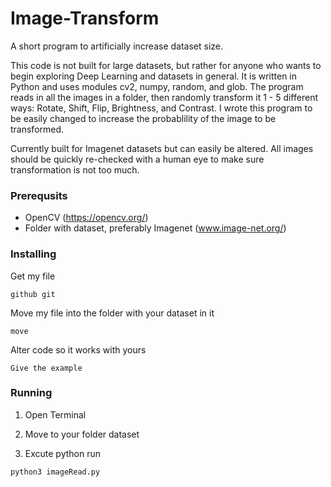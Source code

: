 # Image-Transform
A short program to artificially increase dataset size. 

This code is not built for large datasets, but rather for anyone who wants to begin exploring Deep Learning and datasets in general. It is written in Python and uses modules cv2, numpy, random, and glob. The program reads in all the images in a folder, then randomly transform it 1 - 5 different ways: Rotate, Shift, Flip, Brightness, and Contrast. I wrote this program to be easily changed to increase the probablility of the image to be transformed. 

Currently built for Imagenet datasets but can easily be altered. All images should be quickly re-checked with a human eye to make sure transformation is not too much. 

### Prerequsits 
   - OpenCV (https://opencv.org/)
   - Folder with dataset, preferably Imagenet (www.image-net.org/)
   
### Installing

Get my file

```
github git
```

Move my file into the folder with your dataset in it

```
move
```

Alter code so it works with yours

```
Give the example
```

### Running

   1) Open Terminal
   
   2) Move to your folder dataset
   
   3) Excute python run
   
   ```
   python3 imageRead.py
   ```

